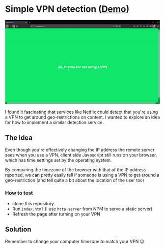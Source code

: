 # Simple VPN detection ([Demo](https://simple-vpn-detector.netlify.com/))

![](assets/demo.gif)

I found it fascinating that services like Netflix could detect that you're using a VPN to get around geo-restrictions on content. I wanted to explore an idea for how to implement a similar detection service.

## The Idea

Even though you're effectively changing the IP address the remote server sees when you use a VPN, client side Javascript still runs on your browser, which has time settings set by the operating system.

By comparing the timezone of the browser with that of the IP address reported, we can pretty easily tell if someone is using a VPN to get around a geo-restriction (and tell quite a bit about the location of the user too)

### How to test
* clone this repository
* Run `index.html` (I use `http-server` from NPM to serve a static server)
* Refresh the page after turning on your VPN

## Solution

Remember to change your computer timezone to match your VPN 😉